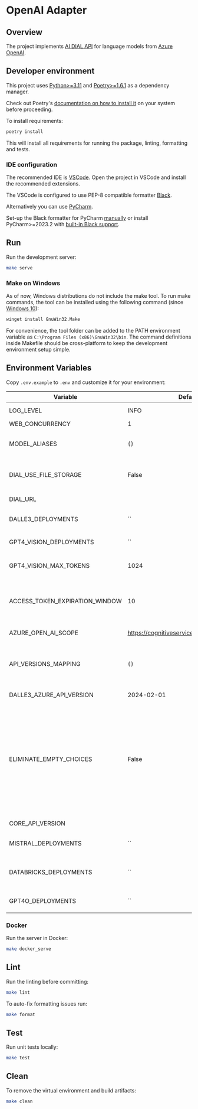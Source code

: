 # OpenAI Adapter

## Overview

The project implements [AI DIAL API](https://epam-rail.com/dial_api) for language models from [Azure OpenAI](https://learn.microsoft.com/en-us/azure/ai-services/openai/concepts/models).

## Developer environment

This project uses [Python>=3.11](https://www.python.org/downloads/) and [Poetry>=1.6.1](https://python-poetry.org/) as a dependency manager.

Check out Poetry's [documentation on how to install it](https://python-poetry.org/docs/#installation) on your system before proceeding.

To install requirements:

```sh
poetry install
```

This will install all requirements for running the package, linting, formatting and tests.

### IDE configuration

The recommended IDE is [VSCode](https://code.visualstudio.com/).
Open the project in VSCode and install the recommended extensions.

The VSCode is configured to use PEP-8 compatible formatter [Black](https://black.readthedocs.io/en/stable/index.html).

Alternatively you can use [PyCharm](https://www.jetbrains.com/pycharm/).

Set-up the Black formatter for PyCharm [manually](https://black.readthedocs.io/en/stable/integrations/editors.html#pycharm-intellij-idea) or
install PyCharm>=2023.2 with [built-in Black support](https://blog.jetbrains.com/pycharm/2023/07/2023-2/#black).

## Run

Run the development server:

```sh
make serve
```

### Make on Windows

As of now, Windows distributions do not include the make tool. To run make commands, the tool can be installed using
the following command (since [Windows 10](https://learn.microsoft.com/en-us/windows/package-manager/winget/)):

```sh
winget install GnuWin32.Make
```

For convenience, the tool folder can be added to the PATH environment variable as `C:\Program Files (x86)\GnuWin32\bin`.
The command definitions inside Makefile should be cross-platform to keep the development environment setup simple.

## Environment Variables

Copy `.env.example` to `.env` and customize it for your environment:

|Variable|Default|Description|
|---|---|---|
|LOG_LEVEL|INFO|Log level. Use DEBUG for dev purposes and INFO in prod|
|WEB_CONCURRENCY|1|Number of workers for the server|
|MODEL_ALIASES|`{}`|Mapping request's deployment_id to [model name of tiktoken](https://github.com/openai/tiktoken/blob/main/tiktoken/model.py) for correct calculate of tokens. Example: `{"gpt-35-turbo":"gpt-3.5-turbo-0301"}`|
|DIAL_USE_FILE_STORAGE|False|Save image model artifacts to DIAL File storage (DALL-E images are uploaded to the files storage and its base64 encodings are replaced with links to the storage)|
|DIAL_URL||URL of the core DIAL server (required when DIAL_USE_FILE_STORAGE=True)|
|DALLE3_DEPLOYMENTS|``|Comma-separated list of deployments that support DALL-E 3 API. Example: `dall-e-3,dalle3,dall-e`|
|GPT4_VISION_DEPLOYMENTS|``|Comma-separated list of deployments that support GPT-4V API. Example: `gpt-4-vision-preview,gpt-4-vision`|
|GPT4_VISION_MAX_TOKENS|1024|Default value of `max_tokens` parameter for GPT-4V when it wasn't provided in the request|
|ACCESS_TOKEN_EXPIRATION_WINDOW|10|The Azure access token is renewed this many seconds before its actual expiration time. The buffer ensures that the token does not expire in the middle of an operation due to processing time and potential network delays.|
|AZURE_OPEN_AI_SCOPE|https://cognitiveservices.azure.com/.default|Provided scope of access token to Azure OpenAI services|
|API_VERSIONS_MAPPING|`{}`|The mapping of versions API for requests to Azure OpenAI API. Example: `{"2023-03-15-preview": "2023-05-15", "": "2024-02-15-preview"}`. An empty key sets the default api version for the case when the user didn't pass it in the request|
|DALLE3_AZURE_API_VERSION|2024-02-01|The version API for requests to Azure DALL-E-3 API|
|ELIMINATE_EMPTY_CHOICES|False|When enabled, the response stream is guaranteed to exclude chunks with an empty list of choices. This is useful when a DIAL client doesn't support such chunks. An empty list of choices can be generated by Azure OpenAI in at least two cases: (1) when the **Content filter** is not disabled, Azure includes [prompt filter results](https://learn.microsoft.com/en-us/azure/ai-services/openai/concepts/content-filter?tabs=warning%2Cuser-prompt%2Cpython-new#prompt-annotation-message) in the first chunk with an empty list of choices; (2) when `stream_options.include_usage` is enabled, the last chunk contains usage data and an empty list of choices. This variable replaces the deprecated `FIX_STREAMING_ISSUES_IN_NEW_API_VERSIONS` which served the same function.|
|CORE_API_VERSION||Supported value `0.6` to work with the old version of the DIAL File API|
|MISTRAL_DEPLOYMENTS|``|Comma-separated list of deployments that support Mistral Large Azure API. Example: `mistral-large-azure,mistral-large`|
|DATABRICKS_DEPLOYMENTS|``|Comma-separated list of Databricks chat completion deployments. Example: `databricks-dbrx-instruct,databricks-mixtral-8x7b-instruct,databricks-llama-2-70b-chat`|
|GPT4O_DEPLOYMENTS|``|Comma-separated list of GPT-4o chat completion deployments. Example: `gpt-4o-2024-05-13`|

### Docker

Run the server in Docker:

```sh
make docker_serve
```

## Lint

Run the linting before committing:

```sh
make lint
```

To auto-fix formatting issues run:

```sh
make format
```

## Test

Run unit tests locally:

```sh
make test
```

## Clean

To remove the virtual environment and build artifacts:

```sh
make clean
```
